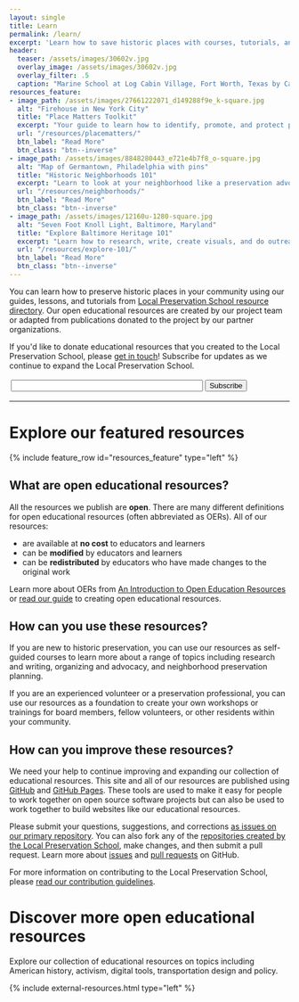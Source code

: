 ```yaml
---
layout: single
title: Learn
permalink: /learn/
excerpt: 'Learn how to save historic places with courses, tutorials, and educational resources from the Local Preservation School.'
header:
  teaser: /assets/images/30602v.jpg
  overlay_image: /assets/images/30602v.jpg
  overlay_filter: .5
  caption: "Marine School at Log Cabin Village, Fort Worth, Texas by Carol Highsmith. _Courtesy [Library of Congress](https://www.loc.gov/pictures/item/2015630838/resource/)._"
resources_feature:
- image_path: /assets/images/27661222071_d149288f9e_k-square.jpg
  alt: "Firehouse in New York City"
  title: "Place Matters Toolkit"
  excerpt: "Your guide to learn how to identify, promote, and protect places that you care about."
  url: "/resources/placematters/"
  btn_label: "Read More"
  btn_class: "btn--inverse"
- image_path: /assets/images/8848280443_e721e4b7f8_o-square.jpg
  alt: "Map of Germantown, Philadelphia with pins"
  title: "Historic Neighborhoods 101"
  excerpt: "Learn to look at your neighborhood like a preservation advocate."
  url: "/resources/neighborhoods/"
  btn_label: "Read More"
  btn_class: "btn--inverse"
- image_path: /assets/images/12160u-1280-square.jpg
  alt: "Seven Foot Knoll Light, Baltimore, Maryland"
  title: "Explore Baltimore Heritage 101"
  excerpt: "Learn how to research, write, create visuals, and do outreach around historic places in Baltimore."
  url: "/resources/explore-101/"
  btn_label: "Read More"
  btn_class: "btn--inverse"
---
```


You can learn how to preserve historic places in your community using our guides, lessons, and tutorials from [Local Preservation School resource directory](/resources/). Our open educational resources are created by our project team or adapted from publications donated to the project by our partner organizations.

If you'd like to donate educational resources that you created to the Local Preservation School, please [get in touch](https://baltimoreheritage.org/contact/)! Subscribe for updates as we continue to expand the Local Preservation School.

<form style="border:0px solid #ccc;padding:3px;text-align:left;" action="https://tinyletter.com/localpreservation" method="post" target="popupwindow" onsubmit="window.open('https://tinyletter.com/localpreservation', 'popupwindow', 'scrollbars=yes,width=800,height=600');return true"><input type="text" size="40" name="email" id="tlemail" /> <input type="hidden" value="1" name="embed" /><input type="submit" value="Subscribe"  class="btn" /></form>

---

# Explore our featured resources

{% include feature_row id="resources_feature" type="left" %}

## What are open educational resources?

All the resources we publish are **open**. There are many different definitions for open educational resources (often abbreviated as OERs). All of our resources:

- are available at **no cost** to educators and learners
- can be **modified** by educators and learners
- can be **redistributed** by educators who have made changes to the original work

Learn more about OERs from [An Introduction to Open Education Resources](http://b7jl.org/oer/) or [read our guide](/open-education/) to creating open educational resources.

## How can you use these resources?

If you are new to historic preservation, you can use our resources as self-guided courses to learn more about a range of topics including research and writing, organizing and advocacy, and neighborhood preservation planning.

<!-- TODO: We need to add a suggested list of tutorials for beginning preservationists. -->

If you are an experienced volunteer or a preservation professional, you can use our resources as a foundation to create your own workshops or trainings for board members, fellow volunteers, or other residents within your community.

<!-- TODO: We need to add a suggested list of resources that are useful to people who want to teach rather than learn. -->

## How can you improve these resources?

We need your help to continue improving and expanding our collection of educational resources. This site and all of our resources are published using [GitHub](https://github.com/) and [GitHub Pages](https://pages.github.com/). These tools are used to make it easy for people to work together on open source software projects but can also be used to work together to build websites like our educational resources.

Please submit your questions, suggestions, and corrections [as issues on our primary repository](https://github.com/localpreservation/localpreservation.github.io/issues). You can also fork any of the [repositories created by the Local Preservation School](https://github.com/localpreservation/), make changes, and then submit a pull request. Learn more about [issues](https://guides.github.com/features/issues/) and [pull requests](https://help.github.com/articles/using-pull-requests) on GitHub.

For more information on contributing to the Local Preservation School, please [read our contribution guidelines](https://github.com/localpreservation/localpreservation.github.io/blob/master/CONTRIBUTING.md).

# Discover more open educational resources

Explore our collection of educational resources on topics including American history, activism, digital tools, transportation design and policy.

{% include external-resources.html type="left" %}
